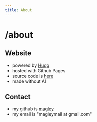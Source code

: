 ```yaml
---
title: About
---
```


# /about

## Website

- powered by [Hugo](https://gohugo.io/)
- hosted with Github Pages
- source code is [here](https://github.com/magley/magley.github.io)
- made without AI

## Contact

- my github is [magley](https://github.com/magley)
- my email is "magleymail at gmail.com"